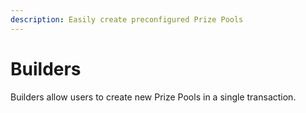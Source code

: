 ```yaml
---
description: Easily create preconfigured Prize Pools
---
```


# Builders

Builders allow users to create new Prize Pools in a single transaction.


